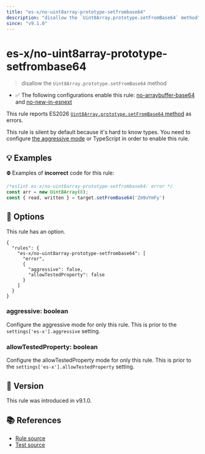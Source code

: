 ```yaml
---
title: "es-x/no-uint8array-prototype-setfrombase64"
description: "disallow the `Uint8Array.prototype.setFromBase64` method"
since: "v9.1.0"
---
```


# es-x/no-uint8array-prototype-setfrombase64
> disallow the `Uint8Array.prototype.setFromBase64` method

- ✅ The following configurations enable this rule: [no-arraybuffer-base64] and [no-new-in-esnext]

This rule reports ES2026 [`Uint8Array.prototype.setFromBase64` method](https://github.com/tc39/proposal-arraybuffer-base64) as errors.

This rule is silent by default because it's hard to know types. You need to configure [the aggressive mode](../#the-aggressive-mode) or TypeScript in order to enable this rule.

## 💡 Examples

⛔ Examples of **incorrect** code for this rule:

<eslint-playground type="bad">

```js
/*eslint es-x/no-uint8array-prototype-setfrombase64: error */
const arr = new Uint8Array(8);
const { read, written } = target.setFromBase64('Zm9vYmFy')
```

</eslint-playground>

## 🔧 Options

This rule has an option.

```jsonc
{
  "rules": {
    "es-x/no-uint8array-prototype-setfrombase64": [
      "error",
      {
        "aggressive": false,
        "allowTestedProperty": false
      }
    ]
  }
}
```

### aggressive: boolean

Configure the aggressive mode for only this rule.
This is prior to the `settings['es-x'].aggressive` setting.

### allowTestedProperty: boolean

Configure the allowTestedProperty mode for only this rule.
This is prior to the `settings['es-x'].allowTestedProperty` setting.

## 🚀 Version

This rule was introduced in v9.1.0.

## 📚 References

- [Rule source](https://github.com/eslint-community/eslint-plugin-es-x/blob/master/lib/rules/no-uint8array-prototype-setfrombase64.js)
- [Test source](https://github.com/eslint-community/eslint-plugin-es-x/blob/master/tests/lib/rules/no-uint8array-prototype-setfrombase64.js)

[no-arraybuffer-base64]: ../configs/index.md#no-arraybuffer-base64
[no-new-in-esnext]: ../configs/index.md#no-new-in-esnext
